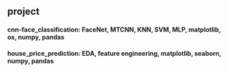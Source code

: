 ## project

#### cnn-face_classification: FaceNet, MTCNN, KNN, SVM, MLP, matplotlib, os, numpy, pandas
#### house_price_prediction: EDA, feature engineering, matplotlib, seaborn, numpy, pandas
#### 
